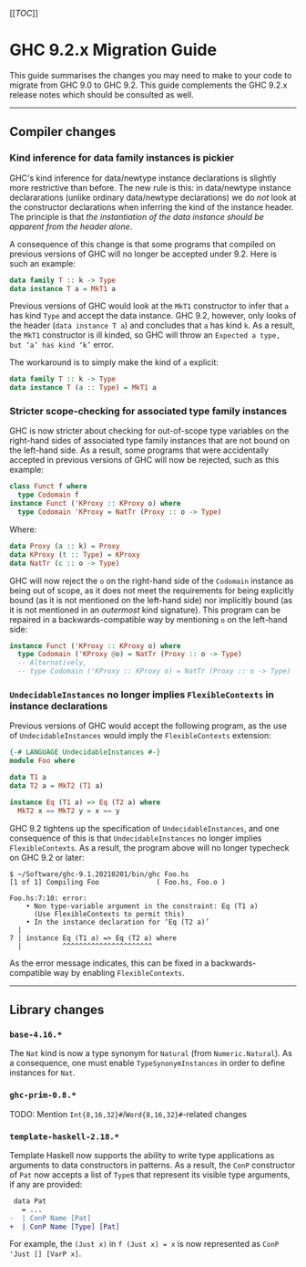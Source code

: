 [[_TOC_]]

# GHC 9.2.x Migration Guide


This guide summarises the changes you may need to make to your code to migrate from GHC 9.0 to GHC 9.2. This guide complements the GHC 9.2.x release notes which should be consulted as well.

---

## Compiler changes

### Kind inference for data family instances is pickier

GHC's kind inference for data/newtype instance declarations is slightly more restrictive than before. The new rule is this: in data/newtype instance declararations (unlike ordinary data/newtype declarations) we do *not* look at the constructor declarations when inferring the kind of the instance header.  The principle is that *the instantiation of the data instance should be apparent from the header alone*.

A consequence of this change is that some programs that compiled on previous versions of GHC will no longer be accepted under 9.2. Here is such an example:

```hs
data family T :: k -> Type
data instance T a = MkT1 a
```

Previous versions of GHC would look at the `MkT1` constructor to infer that `a` has kind `Type` and accept the data instance. GHC 9.2, however, only looks of the header (`data instance T a`) and concludes that `a` has kind `k`. As a result, the `MkT1` constructor is ill kinded, so GHC will throw an `Expected a type, but ‘a’ has kind ‘k’` error.

The workaround is to simply make the kind of `a` explicit:

```hs
data family T :: k -> Type
data instance T (a :: Type) = MkT1 a
```

### Stricter scope-checking for associated type family instances

GHC is now stricter about checking for out-of-scope type variables on the right-hand sides of associated type family instances that are not bound on the left-hand side. As a result, some programs that were accidentally accepted in previous versions of GHC will now be rejected, such as this example:

```hs
class Funct f where
  type Codomain f
instance Funct ('KProxy :: KProxy o) where
  type Codomain 'KProxy = NatTr (Proxy :: o -> Type)
```

Where:

```hs
data Proxy (a :: k) = Proxy
data KProxy (t :: Type) = KProxy
data NatTr (c :: o -> Type)
```
      
GHC will now reject the `o` on the right-hand side of the `Codomain` instance as being out of scope, as it does not meet the requirements for being explicitly bound (as it is not mentioned on the left-hand side) nor
implicitly bound (as it is not mentioned in an _outermost_ kind signature). This program can be repaired in a backwards-compatible way by mentioning `o` on the left-hand side:

```hs
instance Funct ('KProxy :: KProxy o) where
  type Codomain ('KProxy @o) = NatTr (Proxy :: o -> Type)
  -- Alternatively,
  -- type Codomain ('KProxy :: KProxy o) = NatTr (Proxy :: o -> Type)
```

### `UndecidableInstances` no longer implies `FlexibleContexts` in instance declarations

Previous versions of GHC would accept the following program, as the use of `UndecidableInstances` would imply the `FlexibleContexts` extension:

```hs
{-# LANGUAGE UndecidableInstances #-}
module Foo where

data T1 a
data T2 a = MkT2 (T1 a)

instance Eq (T1 a) => Eq (T2 a) where
  MkT2 x == MkT2 y = x == y
```

GHC 9.2 tightens up the specification of `UndecidableInstances`, and one consequence of this is that `UndecidableInstances` no longer implies `FlexibleContexts`. As a result, the program above will no longer typecheck on GHC 9.2 or later:

```
$ ~/Software/ghc-9.1.20210201/bin/ghc Foo.hs
[1 of 1] Compiling Foo              ( Foo.hs, Foo.o )

Foo.hs:7:10: error:
    • Non type-variable argument in the constraint: Eq (T1 a)
      (Use FlexibleContexts to permit this)
    • In the instance declaration for ‘Eq (T2 a)’
  |
7 | instance Eq (T1 a) => Eq (T2 a) where
  |          ^^^^^^^^^^^^^^^^^^^^^^
```

As the error message indicates, this can be fixed in a backwards-compatible way by enabling `FlexibleContexts`.

---

## Library changes

### `base-4.16.*`

The `Nat` kind is now a type synonym for `Natural` (from `Numeric.Natural`). As a consequence, one must enable `TypeSynonymInstances` in order to define instances for `Nat`.

### `ghc-prim-0.8.*`

TODO: Mention `Int{8,16,32}#`/`Word{8,16,32}#`-related changes

### `template-haskell-2.18.*`

Template Haskell now supports the ability to write type applications as arguments to data constructors in patterns. As a result, the `ConP` constructor of `Pat` now accepts a list of `Type`s that represent its visible type arguments, if any are provided:

```diff
 data Pat
   = ...
-  | ConP Name [Pat]
+  | ConP Name [Type] [Pat]
```

For example, the `(Just x)` in `f (Just x) = x` is now represented as `ConP 'Just [] [VarP x]`.